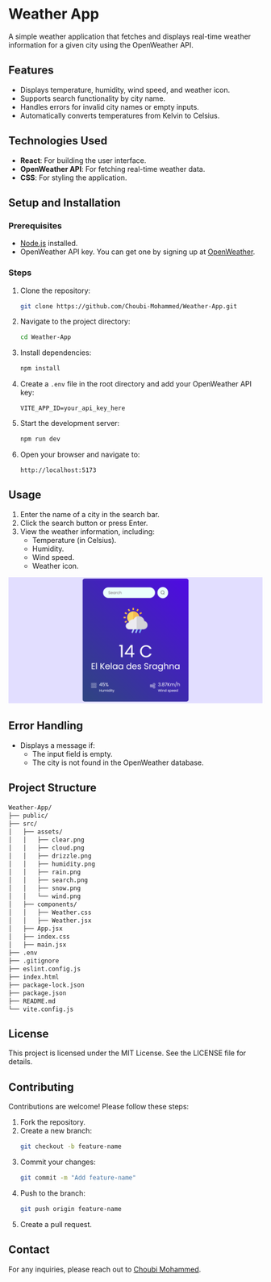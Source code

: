# Weather App

A simple weather application that fetches and displays real-time weather information for a given city using the OpenWeather API.

## Features

- Displays temperature, humidity, wind speed, and weather icon.
- Supports search functionality by city name.
- Handles errors for invalid city names or empty inputs.
- Automatically converts temperatures from Kelvin to Celsius.

## Technologies Used

- **React**: For building the user interface.
- **OpenWeather API**: For fetching real-time weather data.
- **CSS**: For styling the application.

## Setup and Installation

### Prerequisites

- [Node.js](https://nodejs.org/) installed.
- OpenWeather API key. You can get one by signing up at [OpenWeather](https://openweathermap.org/).

### Steps

1. Clone the repository:
   ```bash
   git clone https://github.com/Choubi-Mohammed/Weather-App.git
   ```

2. Navigate to the project directory:
   ```bash
   cd Weather-App
   ```

3. Install dependencies:
   ```bash
   npm install
   ```

4. Create a `.env` file in the root directory and add your OpenWeather API key:
   ```env
   VITE_APP_ID=your_api_key_here
   ```

5. Start the development server:
   ```bash
   npm run dev
   ```

6. Open your browser and navigate to:
   ```
   http://localhost:5173
   ```

## Usage

1. Enter the name of a city in the search bar.
2. Click the search button or press Enter.
3. View the weather information, including:
   - Temperature (in Celsius).
   - Humidity.
   - Wind speed.
   - Weather icon.

![Screenshot](src/assets/Screenshot%202024-12-11%20172937.png)


## Error Handling

- Displays a message if:
  - The input field is empty.
  - The city is not found in the OpenWeather database.

## Project Structure

```
Weather-App/
├── public/
├── src/
│   ├── assets/
│   │   ├── clear.png
│   │   ├── cloud.png
│   │   ├── drizzle.png
│   │   ├── humidity.png
│   │   ├── rain.png
│   │   ├── search.png
│   │   ├── snow.png
│   │   └── wind.png
│   ├── components/
│   │   ├── Weather.css
│   │   ├── Weather.jsx
│   ├── App.jsx
│   ├── index.css
│   ├── main.jsx
├── .env
├── .gitignore
├── eslint.config.js
├── index.html
├── package-lock.json
├── package.json
├── README.md
└── vite.config.js
```

## License

This project is licensed under the MIT License. See the LICENSE file for details.

## Contributing

Contributions are welcome! Please follow these steps:

1. Fork the repository.
2. Create a new branch:
   ```bash
   git checkout -b feature-name
   ```
3. Commit your changes:
   ```bash
   git commit -m "Add feature-name"
   ```
4. Push to the branch:
   ```bash
   git push origin feature-name
   ```
5. Create a pull request.

## Contact

For any inquiries, please reach out to [Choubi Mohammed](https://github.com/Choubi-Mohammed).
